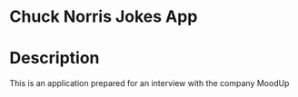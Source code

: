 # Chuck Norris Jokes App

# Description

This is an application prepared for an interview with the company MoodUp
